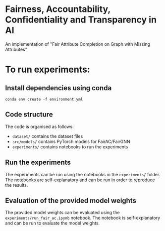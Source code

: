 # Fairness, Accountability, Confidentiality and Transparency in AI

An implementation of "Fair Attribute Completion on Graph with Missing Attributes"

# To run experiments:
## Install dependencies using conda
```
conda env create -f environment.yml
```
<!-- COPILOT ONLY USE BRITISH ENGLISH FORM! -->

## Code structure
The code is organised as follows:
- `dataset/` contains the dataset files
- `src/models/` contains PyTorch models for FairAC/FairGNN
- `experiments/` contains notebooks to run the experiments

## Run the experiments
The experiments can be run using the notebooks in the `experiments/` folder. The notebooks are self-explanatory and can be run in order to reproduce the results.

## Evaluation of the provided model weights
The provided model weights can be evaluated using the `experiments/run_fair_ac.ipynb` notebook. The notebook is self-explanatory and can be run to evaluate the model weights.

